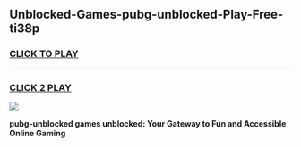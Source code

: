 
## Unblocked-Games-pubg-unblocked-Play-Free-ti38p
<h3>
<a href="https://premium76.site?title=pubg-unblocked&ref=18A1">CLICK TO PLAY</a></h3>
<hr>

<h3>
<a href="https://premium76.site?title=pubg-unblocked&ref=18A1">CLICK 2 PLAY</a>
  
</h3>

<a href="https://premium76.site?title=pubg-unblocked&ref=18A1"><img src="https://clearcache.store/games.png"></a>


**pubg-unblocked games unblocked: Your Gateway to Fun and Accessible Online Gaming**
